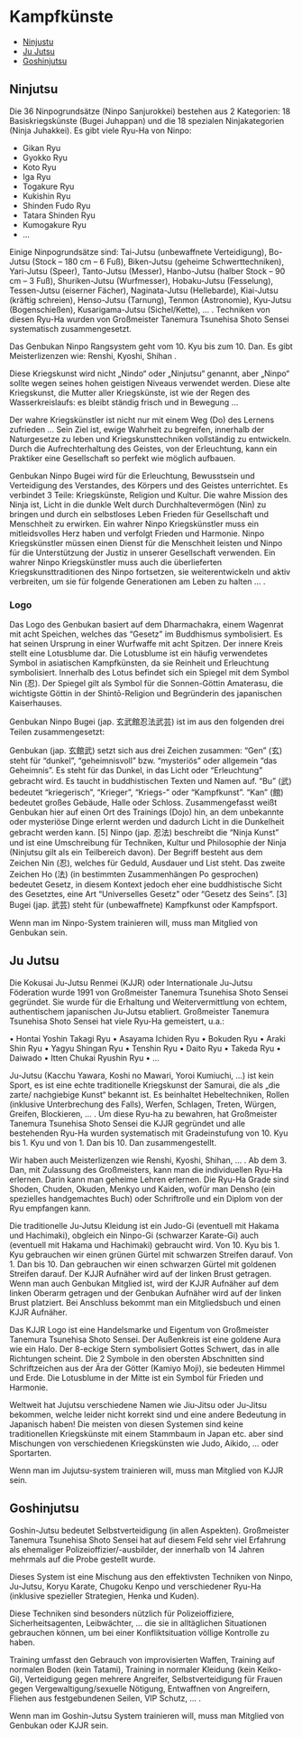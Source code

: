 
# Kampfkünste

* [Ninjustu](#ninjutsu)
* [Ju Jutsu](#ju-jutsu)
* [Goshinjutsu](#goshinjutsu)

## Ninjutsu

Die 36 Ninpogrundsätze (Ninpo Sanjurokkei) bestehen aus 2 Kategorien: 18
Basiskriegskünste (Bugei Juhappan) und die 18 spezialen Ninjakategorien (Ninja
Juhakkei). Es gibt viele Ryu-Ha von Ninpo:

* Gikan Ryu 
* Gyokko Ryu 
* Koto Ryu 
* Iga Ryu 
* Togakure Ryu 
* Kukishin Ryu 
* Shinden Fudo Ryu 
* Tatara Shinden Ryu 
* Kumogakure Ryu 
* ...

Einige Ninpogrundsätze sind: Tai-Jutsu (unbewaffnete Verteidigung), Bo-Jutsu
(Stock – 180 cm – 6 Fuß), Biken-Jutsu (geheime Schwerttechniken), Yari-Jutsu
(Speer), Tanto-Jutsu (Messer), Hanbo-Jutsu (halber Stock – 90 cm – 3 Fuß),
Shuriken-Jutsu (Wurfmesser), Hobaku-Jutsu (Fesselung), Tessen-Jutsu (eiserner
Fächer), Naginata-Jutsu (Hellebarde), Kiai-Jutsu (kräftig schreien), Henso-Jutsu
(Tarnung), Tenmon (Astronomie), Kyu-Jutsu (Bogenschießen), Kusarigama-Jutsu
(Sichel/Kette), … . Techniken von diesen Ryu-Ha wurden von Großmeister Tanemura
Tsunehisa Shoto Sensei systematisch zusammengesetzt.

Das Genbukan Ninpo Rangsystem geht vom 10. Kyu bis zum 10. Dan. Es gibt
Meisterlizenzen wie: Renshi, Kyoshi, Shihan .

Diese Kriegskunst wird nicht „Nindo“ oder „Ninjutsu“ genannt, aber „Ninpo“
sollte wegen seines hohen geistigen Niveaus verwendet werden. Diese alte
Kriegskunst, die Mutter aller Kriegskünste, ist wie der Regen des
Wasserkreislaufs: es bleibt ständig frisch und in Bewegung …

Der wahre Kriegskünstler ist nicht nur mit einem Weg (Do) des Lernens zufrieden
… Sein Ziel ist, ewige Wahrheit zu begreifen, innerhalb der Naturgesetze zu
leben und Kriegskunsttechniken vollständig zu entwickeln. Durch die
Aufrechterhaltung des Geistes, von der Erleuchtung, kann ein Praktiker eine
Gesellschaft so perfekt wie möglich aufbauen.

Genbukan Ninpo Bugei wird für die Erleuchtung, Bewusstsein und Verteidigung des
Verstandes, des Körpers und des Geistes unterrichtet. Es verbindet 3 Teile:
Kriegskünste, Religion und Kultur. Die wahre Mission des Ninja ist, Licht in die
dunkle Welt durch Durchhaltevermögen (Nin) zu bringen und durch ein selbstloses
Leben Frieden für Gesellschaft und Menschheit zu erwirken. Ein wahrer Ninpo
Kriegskünstler muss ein mitleidsvolles Herz haben und verfolgt Frieden und
Harmonie. Ninpo Kriegskünstler müssen einen Dienst für die Menschheit leisten
und Ninpo für die Unterstützung der Justiz in unserer Gesellschaft verwenden.
Ein wahrer Ninpo Kriegskünstler muss auch die überlieferten
Kriegskunsttraditionen des Ninpo fortsetzen, sie weiterentwickeln und aktiv
verbreiten, um sie für folgende Generationen am Leben zu halten … .

### Logo

Das Logo des Genbukan basiert auf dem Dharmachakra, einem Wagenrat mit acht
Speichen, welches das “Gesetz” im Buddhismus symbolisiert. Es hat seinen
Ursprung in einer Wurfwaffe mit acht Spitzen. Der innere Kreis stellt eine
Lotusblume dar. Die Lotusblume ist ein häufig verwendetes Symbol in asiatischen
Kampfkünsten, da sie Reinheit und Erleuchtung symbolisiert. Innerhalb des Lotus
befindet sich ein Spiegel mit dem Symbol Nin (忍). Der Spiegel gilt als Symbol
für die Sonnen-Göttin Amaterasu, die wichtigste Göttin in der Shintō-Religion
und Begründerin des japanischen Kaiserhauses.

Genbukan Ninpo Bugei (jap. 玄武館忍法武芸) ist im aus den folgenden drei Teilen
zusammengesetzt:

Genbukan (jap. 玄館武) setzt sich aus drei Zeichen zusammen: “Gen” (玄) steht
für “dunkel”, “geheimnisvoll” bzw. “mysteriös” oder allgemein “das Geheimnis”.
Es steht für das Dunkel, in das Licht oder “Erleuchtung” gebracht wird. Es
taucht in buddhistischen Texten und Namen auf. “Bu” (武) bedeutet “kriegerisch”,
“Krieger”, “Kriegs-” oder “Kampfkunst”. “Kan” (館) bedeutet großes Gebäude,
Halle oder Schloss. Zusammengefasst weißt Genbukan hier auf einen Ort des
Trainings (Dojo) hin, an dem unbekannte oder mysteriöse Dinge erlernt werden und
dadurch Licht in die Dunkelheit gebracht werden kann. [5] Ninpo (jap. 忍法)
beschreibt die “Ninja Kunst” und ist eine Umschreibung für Techniken, Kultur und
Philosophie der Ninja (Ninjutsu gilt als ein Teilbereich davon). Der Begriff
besteht aus dem Zeichen Nin (忍), welches für Geduld, Ausdauer und List steht.
Das zweite Zeichen Ho (法) (in bestimmten Zusammenhängen Po gesprochen) bedeutet
Gesetz, in diesem Kontext jedoch eher eine buddhistische Sicht des Gesetztes,
eine Art “Universelles Gesetz” oder “Gesetz des Seins”. [3] Bugei (jap. 武芸)
steht für (unbewaffnete) Kampfkunst oder Kampfsport.

Wenn man im Ninpo-System trainieren will, muss man Mitglied von Genbukan sein.

## Ju Jutsu

Die Kokusai Ju-Jutsu Renmei (KJJR) oder Internationale Ju-Jutsu Föderation wurde
1991 von Großmeister Tanemura Tsunehisa Shoto Sensei gegründet. Sie wurde für
die Erhaltung und Weitervermittlung von echtem, authentischem japanischen
Ju-Jutsu etabliert. Großmeister Tanemura Tsunehisa Shoto Sensei hat viele Ryu-Ha
gemeistert, u.a.:

• Hontai Yoshin Takagi Ryu • Asayama Ichiden Ryu • Bokuden Ryu • Araki Shin Ryu
• Yagyu Shingan Ryu • Tenshin Ryu • Daito Ryu • Takeda Ryu • Daiwado • Itten
Chukai Ryushin Ryu • …

Ju-Jutsu (Kacchu Yawara, Koshi no Mawari, Yoroi Kumiuchi, …) ist kein Sport, es
ist eine echte traditionelle Kriegskunst der Samurai, die als „die zarte/
nachgiebige Kunst“ bekannt ist. Es beinhaltet Hebeltechniken, Rollen (inklusive
Unterbrechung des Falls), Werfen, Schlagen, Treten, Würgen, Greifen, Blockieren,
… . Um diese Ryu-ha zu bewahren, hat Großmeister Tanemura Tsunehisa Shoto Sensei
die KJJR gegründet und alle bestehenden Ryu-Ha wurden systematisch mit
Gradeinstufung von 10. Kyu bis 1. Kyu und von 1. Dan bis 10. Dan
zusammengestellt.

Wir haben auch Meisterlizenzen wie Renshi, Kyoshi, Shihan, … . Ab dem 3. Dan,
mit Zulassung des Großmeisters, kann man die individuellen Ryu-Ha erlernen.
Darin kann man geheime Lehren erlernen. Die Ryu-Ha Grade sind Shoden, Chuden,
Okuden, Menkyo und Kaiden, wofür man Densho (ein spezielles handgemachtes Buch)
oder Schriftrolle und ein Diplom von der Ryu empfangen kann.

Die traditionelle Ju-Jutsu Kleidung ist ein Judo-Gi (eventuell mit Hakama und
Hachimaki), obgleich ein Ninpo-Gi (schwarzer Karate-Gi) auch (eventuell mit
Hakama und Hachimaki) gebraucht wird. Von 10. Kyu bis 1. Kyu gebrauchen wir
einen grünen Gürtel mit schwarzen Streifen darauf. Von 1. Dan bis 10. Dan
gebrauchen wir einen schwarzen Gürtel mit goldenen Streifen darauf. Der KJJR
Aufnäher wird auf der linken Brust getragen. Wenn man auch Genbukan Mitglied
ist, wird der KJJR Aufnäher auf dem linken Oberarm getragen und der Genbukan
Aufnäher wird auf der linken Brust platziert. Bei Anschluss bekommt man ein
Mitgliedsbuch und einen KJJR Aufnäher.

Das KJJR Logo ist eine Handelsmarke und Eigentum von Großmeister Tanemura
Tsunehisa Shoto Sensei. Der Außenkreis ist eine goldene Aura wie ein Halo. Der
8-eckige Stern symbolisiert Gottes Schwert, das in alle Richtungen scheint. Die
2 Symbole in den obersten Abschnitten sind Schriftzeichen aus der Ära der Götter
(Kamiyo Moji), sie bedeuten Himmel und Erde. Die Lotusblume in der Mitte ist ein
Symbol für Frieden und Harmonie.

Weltweit hat Jujutsu verschiedene Namen wie Jiu-Jitsu oder Ju-Jitsu bekommen,
welche leider nicht korrekt sind und eine andere Bedeutung in Japanisch haben!
Die meisten von diesen Systemen sind keine traditionellen Kriegskünste mit einem
Stammbaum in Japan etc. aber sind Mischungen von verschiedenen Kriegskünsten wie
Judo, Aikido, … oder Sportarten.

Wenn man im Jujutsu-system trainieren will, muss man Mitglied von KJJR sein.

## Goshinjutsu

Goshin-Jutsu bedeutet Selbstverteidigung (in allen Aspekten). Großmeister
Tanemura Tsunehisa Shoto Sensei hat auf diesem Feld sehr viel Erfahrung als
ehemaliger Polizeioffizier/-ausbilder, der innerhalb von 14 Jahren mehrmals auf
die Probe gestellt wurde.

Dieses System ist eine Mischung aus den effektivsten Techniken von Ninpo,
Ju-Jutsu, Koryu Karate, Chugoku Kenpo und verschiedener Ryu-Ha (inklusive
spezieller Strategien, Henka und Kuden).

Diese Techniken sind besonders nützlich für Polizeioffiziere,
Sicherheitsagenten, Leibwächter, … die sie in alltäglichen Situationen
gebrauchen können, um bei einer Konfliktsituation völlige Kontrolle zu haben.

Training umfasst den Gebrauch von improvisierten Waffen, Training auf normalen
Boden (kein Tatami), Training in normaler Kleidung (kein Keiko-Gi), Verteidigung
gegen mehrere Angreifer, Selbstverteidigung für Frauen gegen
Vergewaltigung/sexuelle Nötigung, Entwaffnen von Angreifern, Fliehen aus
festgebundenen Seilen, VIP Schutz, … .

Wenn man im Goshin-Jutsu System trainieren will, muss man Mitglied von Genbukan
oder KJJR sein.
